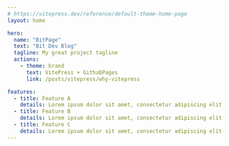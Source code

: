 ```yaml
---
# https://vitepress.dev/reference/default-theme-home-page
layout: home

hero:
  name: "BitPage"
  text: "Bit Dev Blog"
  tagline: My great project tagline
  actions:
    - theme: brand
      text: VitePress + GithubPages
      link: /posts/vitepress/why-vitepress

features:
  - title: Feature A
    details: Lorem ipsum dolor sit amet, consectetur adipiscing elit
  - title: Feature B
    details: Lorem ipsum dolor sit amet, consectetur adipiscing elit
  - title: Feature C
    details: Lorem ipsum dolor sit amet, consectetur adipiscing elit
---
```

